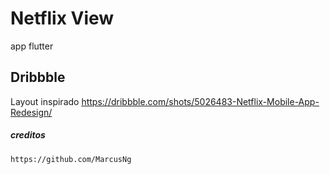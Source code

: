 # Netflix View

app flutter

## Dribbble

Layout inspirado https://dribbble.com/shots/5026483-Netflix-Mobile-App-Redesign/


##### creditos
    https://github.com/MarcusNg